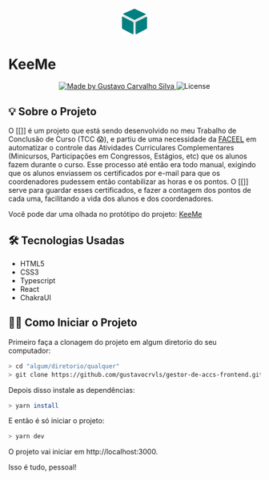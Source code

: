 <p align="center">
  <img src="https://github.com/gustavocrvls/icons/blob/f9f809ad6c69d21ca1c5149f2b910ea9e294d43a/keeme.png" width="50"/>
</p>

# KeeMe

<p align="center">
  <a href="https://rocketseat.com.br">
    <img alt="Made by Gustavo Carvalho Silva" src="https://img.shields.io/badge/made%20by-Gustavo%20Carvalho%20Silva-008080">
  </a>
  <img alt="License" src="https://img.shields.io/badge/license-MIT-008080">
</p>

## 💡 Sobre o Projeto

O [[]] é um projeto que está sendo desenvolvido no meu Trabalho de Conclusão de Curso (TCC 😱), e partiu de uma necessidade da <a href="https://faceel.unifesspa.edu.br/">FACEEL</a> em automatizar o controle das Atividades Curriculares Complementares (Minicursos, Participações em Congressos, Estágios, etc) que os alunos fazem durante o curso. Esse processo até então era todo manual, exigindo que os alunos enviassem os certificados por e-mail para que os coordenadores pudessem então contabilizar as horas e os pontos. O [[]] serve para guardar esses certificados, e fazer a contagem dos pontos de cada uma, facilitando a vida dos alunos e dos coordenadores.

Você pode dar uma olhada no protótipo do projeto: <a href="https://www.figma.com/file/28fcRaEdbWgQkIAw6Pnfwh/ACCGen-Web?node-id=0%3A1" target="_blank">KeeMe</a>

## 🛠 Tecnologias Usadas
- HTML5
- CSS3
- Typescript
- React
- ChakraUI

## 🧙‍♂️ Como Iniciar o Projeto

Primeiro faça a clonagem do projeto em algum diretorio do seu computador:
```bash
> cd "algum/diretorio/qualquer"
> git clone https://github.com/gustavocrvls/gestor-de-accs-frontend.git
```
Depois disso instale as dependências:
```bash
> yarn install
```
E então é só iniciar o projeto:
```bash
> yarn dev
```
O projeto vai iniciar em http://localhost:3000. 

Isso é tudo, pessoal!

